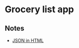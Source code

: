 # Grocery list app

## Notes

* [JSON in HTML](https://www.freecodecamp.org/news/how-to-read-json-file-in-javascript/)


